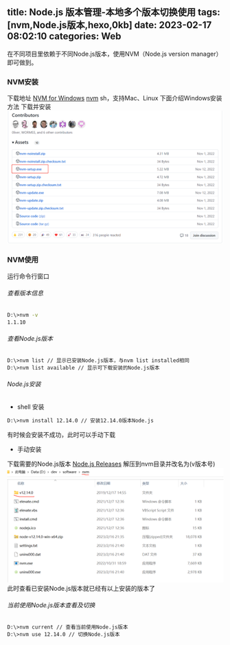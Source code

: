 title: Node.js 版本管理-本地多个版本切换使用
tags: [nvm,Node.js版本,hexo,0kb]
date: 2023-02-17 08:02:10
categories: Web
---
在不同项目里依赖于不同Node.js版本，使用NVM（Node.js version manager）即可做到。
###  NVM安装
下载地址
[NVM for Windows](https://github.com/coreybutler/nvm-windows/releases)
[nvm](https://github.com/nvm-sh/nvm)  sh，支持Mac、Linux
下面介绍Windows安装方法
下载并安装
![nvm-setup.exe](/css/images/20230217_nvm-setup.png)

### NVM使用
<!-- more -->
运行命令行窗口
###### 查看版本信息
```bash
D:\>nvm -v
1.1.10
```
###### 查看Node.js版本
```bash
D:\>nvm list // 显示已安装Node.js版本，与nvm list installed相同
D:\>nvm list available // 显示可下载安装的Node.js版本
```
###### Node.js安装
- shell 安装

```bash
D:\>nvm install 12.14.0 // 安装12.14.0版本Node.js
```
有时候会安装不成功，此时可以手动下载

- 手动安装

下载需要的Node.js版本
[Node.js Releases](https://nodejs.org/en/download/releases/)
解压到nvm目录并改名为(v版本号)
![rename](/css/images/20230217_npm-rename.png)
此时查看已安装Node.js版本就已经有以上安装的版本了
###### 当前使用Node.js版本查看及切换
```bash
D:\>nvm current // 查看当前使用Node.js版本
D:\>nvm use 12.14.0 // 切换Node.js版本
```